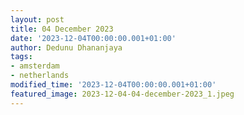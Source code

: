 ```yaml
---
layout: post
title: 04 December 2023
date: '2023-12-04T00:00:00.001+01:00'
author: Dedunu Dhananjaya
tags:
- amsterdam
- netherlands
modified_time: '2023-12-04T00:00:00.001+01:00'
featured_image: 2023-12-04-04-december-2023_1.jpeg
---
```

